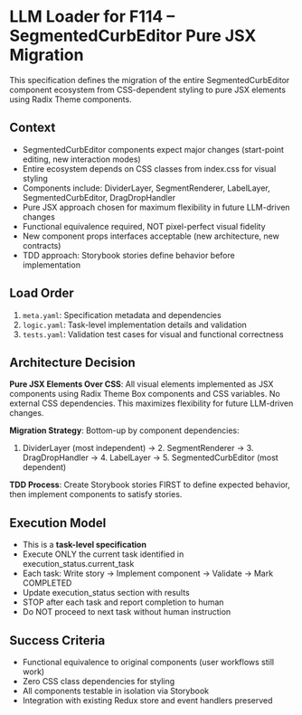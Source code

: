 # LLM Loader for F114 – SegmentedCurbEditor Pure JSX Migration

This specification defines the migration of the entire SegmentedCurbEditor component ecosystem from CSS-dependent styling to pure JSX elements using Radix Theme components.

## Context
- SegmentedCurbEditor components expect major changes (start-point editing, new interaction modes)
- Entire ecosystem depends on CSS classes from index.css for visual styling
- Components include: DividerLayer, SegmentRenderer, LabelLayer, SegmentedCurbEditor, DragDropHandler
- Pure JSX approach chosen for maximum flexibility in future LLM-driven changes
- Functional equivalence required, NOT pixel-perfect visual fidelity
- New component props interfaces acceptable (new architecture, new contracts)
- TDD approach: Storybook stories define behavior before implementation

## Load Order
1. `meta.yaml`: Specification metadata and dependencies
2. `logic.yaml`: Task-level implementation details and validation
3. `tests.yaml`: Validation test cases for visual and functional correctness

## Architecture Decision
**Pure JSX Elements Over CSS**: All visual elements implemented as JSX components using Radix Theme Box components and CSS variables. No external CSS dependencies. This maximizes flexibility for future LLM-driven changes.

**Migration Strategy**: Bottom-up by component dependencies:
1. DividerLayer (most independent) → 2. SegmentRenderer → 3. DragDropHandler → 4. LabelLayer → 5. SegmentedCurbEditor (most dependent)

**TDD Process**: Create Storybook stories FIRST to define expected behavior, then implement components to satisfy stories.

## Execution Model
- This is a **task-level specification**
- Execute ONLY the current task identified in execution_status.current_task
- Each task: Write story → Implement component → Validate → Mark COMPLETED
- Update execution_status section with results
- STOP after each task and report completion to human
- Do NOT proceed to next task without human instruction

## Success Criteria
- Functional equivalence to original components (user workflows still work)
- Zero CSS class dependencies for styling
- All components testable in isolation via Storybook
- Integration with existing Redux store and event handlers preserved